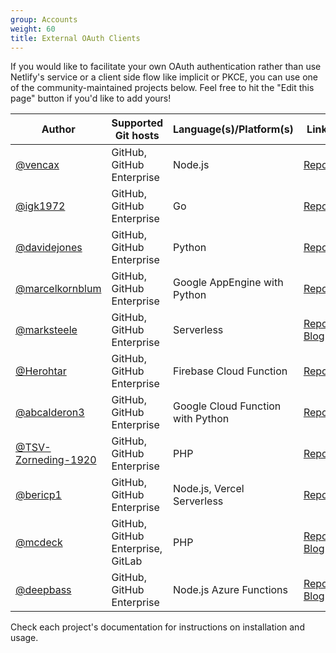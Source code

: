 ```yaml
---
group: Accounts
weight: 60
title: External OAuth Clients
---
```

If you would like to facilitate your own OAuth authentication rather than use Netlify's service or a client side flow like implicit or PKCE, you can use one of the community-maintained projects below. Feel free to hit the "Edit this page" button if you'd like to add yours!

| Author                                                       | Supported Git hosts               | Language(s)/Platform(s)           | Link                                                                                                                                                         |
| ------------------------------------------------------------ | --------------------------------- | --------------------------------- | ------------------------------------------------------------------------------------------------------------------------------------------------------------ |
| [@vencax](https://github.com/vencax)                         | GitHub, GitHub Enterprise         | Node.js                           | [Repo](https://github.com/vencax/netlify-cms-github-oauth-provider)                                                                                          |
| [@igk1972](https://github.com/igk1972)                       | GitHub, GitHub Enterprise         | Go                                | [Repo](https://github.com/igk1972/netlify-cms-oauth-provider-go)                                                                                             |
| [@davidejones](https://github.com/davidejones)               | GitHub, GitHub Enterprise         | Python                            | [Repo](https://github.com/davidejones/netlify-cms-oauth-provider-python)                                                                                     |
| [@marcelkornblum](https://github.com/marcelkornblum)         | GitHub, GitHub Enterprise         | Google AppEngine with Python      | [Repo](https://github.com/signal-noise/netlify-cms-oauth-provider-python-appengine)                                                                          |
| [@marksteele](https://github.com/marksteele)                 | GitHub, GitHub Enterprise         | Serverless                        | [Repo](https://github.com/marksteele/netlify-serverless-oauth2-backend), [Blog](https://www.control-alt-del.org/blog/serverless-blog-howto/)                 |
| [@Herohtar](https://github.com/Herohtar)                     | GitHub, GitHub Enterprise         | Firebase Cloud Function           | [Repo](https://github.com/Herohtar/netlify-cms-oauth-firebase)                                                                                               |
| [@abcalderon3](https://github.com/abcalderon3)               | GitHub, GitHub Enterprise         | Google Cloud Function with Python | [Repo](https://github.com/abcalderon3/netlify-cms-oauth-client-cloud-function)                                                                               |
| [@TSV-Zorneding-1920](https://github.com/TSV-Zorneding-1920) | GitHub, GitHub Enterprise         | PHP                               | [Repo](https://github.com/TSV-Zorneding-1920/netlify-cms-oauth-provider-php)                                                                                 |
| [@bericp1](https://github.com/bericp1)                       | GitHub, GitHub Enterprise         | Node.js, Vercel Serverless        | [Repo](https://github.com/bericp1/netlify-cms-oauth-provider-node)                                                                                           |
| [@mcdeck](https://github.com/mcdeck)                         | GitHub, GitHub Enterprise, GitLab | PHP                               | [Repo](https://github.com/mcdeck/netlify-cms-oauth-provider-php), [Blog](https://www.van-porten.de/blog/2021/01/netlify-auth-provider/)                      |
| [@deepbass](https://github.com/deepbass)                     | GitHub, GitHub Enterprise         | Node.js Azure Functions           | [Repo](https://github.com/deepbass/serverless-cms-azure), [Blog](https://www.danielbass.dev/building-a-serverless-cms-on-azure-with-netlify-cms-and-gatsby/) |

Check each project's documentation for instructions on installation and usage.